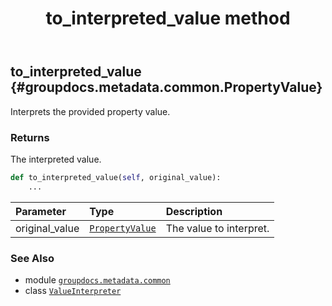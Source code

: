 ﻿---
title: to_interpreted_value method
second_title: GroupDocs.Metadata for Python via .NET API References
description: 
type: docs
url: /python-net/groupdocs.metadata.common/valueinterpreter/to_interpreted_value/
is_root: false
weight: 20
---

## to_interpreted_value {#groupdocs.metadata.common.PropertyValue}

Interprets the provided property value.


### Returns 


The interpreted value.


```python
def to_interpreted_value(self, original_value):
    ...
```


| Parameter | Type | Description |
| :- | :- | :- |
| original_value | [`PropertyValue`](/metadata/python-net/groupdocs.metadata.common/propertyvalue) | The value to interpret. |



### See Also
* module [`groupdocs.metadata.common`](../../)
* class [`ValueInterpreter`](/metadata/python-net/groupdocs.metadata.common/valueinterpreter)
